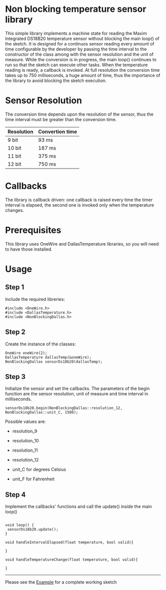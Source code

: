 # Non blocking temperature sensor library

This simple library implements a machine state for reading the Maxim Integrated DS18B20 temperature sensor without blocking the main loop() of the sketch. It is designed for a continuos sensor reading every amount of time configurable by the developer by passing the time interval to the constructor of the class among with the sensor resolution and the unit of measure.
While the conversion is in progress, the main loop() continues to run so that the sketch can execute other tasks. When the temperature reading is ready, a callback is invoked. At full resolution the conversion time takes up to 750 milliseconds, a huge amount of time, thus the importance of the library to avoid blocking the sketch execution.

# Sensor Resolution

The conversion time depends upon the resolution of the sensor, thus the time interval must be greater than the conversion time.

| Resolution  | Convertion time |
| ------------- | ------------- |
| 9 bit  | 93 ms  |
| 10 bit  | 187 ms  |
| 11 bit  | 375 ms  |
| 12 bit  | 750 ms  |

# Callbacks

 The library is callback driven: one callback is raised every time the timer interval is elapsed, the second one is invoked only when the temperature changes. 

# Prerequisites

This library uses OneWire and DallasTemperature libraries, so you will need to have those installed.

# Usage

## Step 1

Include the required libreries:

```
#include <OneWire.h>
#include <DallasTemperature.h>
#include <NonBlockingDallas.h>
```

## Step 2

Create the instance of the classes:

```
OneWire oneWire(2);
DallasTemperature dallasTemp(&oneWire);
NonBlockingDallas sensorDs18b20(dallasTemp);
```

## Step 3

Initialize the sensor and set the callbacks. 
The parameters of the begin function are the sensor resolution, unit of measure and time interval in milliseconds.

```
sensorDs18b20.begin(NonBlockingDallas::resolution_12, NonBlockingDallas::unit_C, 1500);
```

Possible values are:

* resolution_9
* resolution_10
* resolution_11
* resolution_12

* unit_C for degrees Celsius
* unit_F for Fahrenheit


## Step 4

Implement the callbacks' functions and call the update() inside the main loop()  

```

void loop() {
 sensorDs18b20.update();
}

void handleIntervalElapsed(float temperature, bool valid){

}

void handleTemperatureChange(float temperature, bool valid){

}
```

***

Please see the [Example](https://github.com/Gbertaz/NonBlockingDallas/blob/master/examples/TemperatureReading/TemperatureReading.ino) for a complete working sketch
